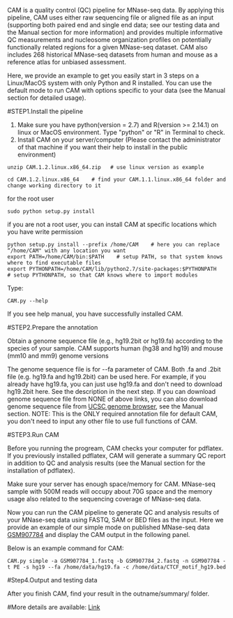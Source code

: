 CAM is a quality control (QC) pipeline for MNase-seq data. By applying this pipeline, CAM uses either raw sequencing file or aligned file as an input (supporting both paired end and single end data; see our testing data and the Manual section for more information) and provides multiple informative QC measurements and nucleosome organization profiles on potentially functionally related regions for a given MNase-seq dataset. CAM also includes 268 historical MNase-seq datasets from human and mouse as a reference atlas for unbiased assessment.

Here, we provide an example to get you easily start in 3 steps on a Linux/MacOS system with only Python and R installed. You can use the default mode to run CAM with options specific to your data (see the Manual section for detailed usage).


#STEP1.Install the pipeline

1. Make sure you have python(version = 2.7) and R(version >= 2.14.1) on linux or MacOS environment. Type "python" or "R" in Terminal to check.
2. Install CAM on your server/computer (Please contact the administrator of that machine if you want their help to install in the public environment)
```
unzip CAM.1.2.linux.x86_64.zip   # use linux version as example

cd CAM.1.2.linux.x86_64    # find your CAM.1.1.linux.x86_64 folder and change working directory to it
```

for the root user
```
sudo python setup.py install
```

if you are not a root user, you can install CAM at specific locations which you have write permission
```
python setup.py install --prefix /home/CAM    # here you can replace “/home/CAM" with any location you want
export PATH=/home/CAM/bin:$PATH    # setup PATH, so that system knows where to find executable files
export PYTHONPATH=/home/CAM/lib/python2.7/site-packages:$PYTHONPATH    # setup PYTHONPATH, so that CAM knows where to import modules
```

Type:
```
CAM.py --help
```

If you see help manual, you have successfully installed CAM.

#STEP2.Prepare the annotation

Obtain a genome sequence file (e.g., hg19.2bit or hg19.fa) according to the species of your sample.
CAM supports human (hg38 and hg19) and mouse (mm10 and mm9) genome versions

The genome sequence file is for --fa parameter of CAM. Both .fa and .2bit file (e.g. hg19.fa and hg19.2bit) can be used here. For example, if you already have hg19.fa, you can just use hg19.fa and don't need to download hg19.2bit here. See the description in the next step. If you can download genome sequence file from NONE of above links, you can also download genome sequence file from [UCSC genome browser](http://genome.ucsc.edu/cgi-bin/hgTables), see the Manual section.
NOTE: This is the ONLY required annotation file for default CAM, you don't need to input any other file to use full functions of CAM.

#STEP3.Run CAM

Before you running the progream, CAM checks your computer for pdflatex. If you previously installed pdflatex, CAM will generate a summary QC report in addition to QC and analysis results (see the Manual section for the installation of pdflatex).

Make sure your server has enough space/memory for CAM. MNase-seq sample with 500M reads will occupy about 70G space and the memory usage also related to the sequencing coverage of MNase-seq data.

Now you can run the CAM pipeline to generate QC and analysis results of your MNase-seq data using FASTQ, SAM or BED files as the input. 
Here we provide an example of our simple mode on published MNase-seq data [GSM907784](https://www.ncbi.nlm.nih.gov/geo/query/acc.cgi?acc=GSM907784) and display the CAM output in the following panel.

Below is an example command for CAM:
```
CAM.py simple -a GSM907784_1.fastq -b GSM907784_2.fastq -n GSM907784 -t PE -s hg19 --fa /home/data/hg19.fa -c /home/data/CTCF_motif_hg19.bed
```

#Step4.Output and testing data

After you finish CAM, find your result in the outname/summary/ folder.

#More details are available: [Link](https://zhanglab.tongji.edu.cn/softwares/CAM/index.html)


